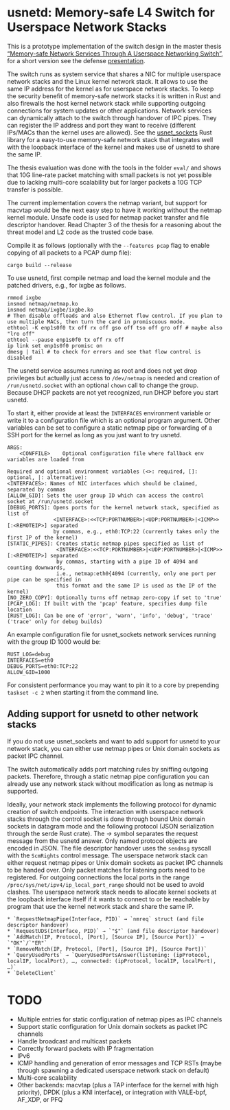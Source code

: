 # usnetd: Memory-safe L4 Switch for Userspace Network Stacks

This is a prototype implementation of the switch design in the master thesis [“Memory-safe Network Services Through A Userspace Networking Switch”](https://pothos.github.io/papers/msc_thesis_memory-safe_network_services_userspace_switch.pdf), for a short version see the defense [presentation](https://pothos.github.io/papers/msc_thesis_memory-safe_network_services_userspace_switch_slides.pdf).

The switch runs as system service that shares a NIC for multiple userspace network stacks and the Linux kernel network stack.
It allows to use the same IP address for the kernel as for userspace network stacks.
To keep the security benefit of memory-safe network stacks it is written in Rust and also firewalls the host kernel network stack while supporting outgoing connections for system updates or other applications.
Network services can dynamically attach to the switch through handover of IPC pipes. They can register the IP address and port they want to receive (different IPs/MACs than the kernel uses are allowed).
See the [usnet_sockets](https://github.com/ANLAB-KAIST/usnet_sockets) Rust library for a easy-to-use memory-safe network stack that integrates well with the loopback interface of the kernel and makes use of usnetd to share the same IP.

The thesis evaluation was done with the tools in the folder `eval/` and shows that 10G line-rate packet matching with small packets is not yet possible due to lacking multi-core scalability but for larger packets a 10G TCP transfer is possible.

The current implementation covers the netmap variant, but support for macvtap would be the next easy step to have it working without the netmap kernel module.
Unsafe code is used for netmap packet transfer and file descriptor handover. Read Chapter 3 of the thesis for a reasoning about the threat model and L2 code as the trusted code base.

Compile it as follows (optionally with the `--features pcap` flag to enable copying of all packets to a PCAP dump file):

    cargo build --release

To use usnetd, first compile netmap and load the kernel module and the patched drivers, e.g., for ixgbe as follows.

    rmmod ixgbe
    insmod netmap/netmap.ko
    insmod netmap/ixgbe/ixgbe.ko
    # Then disable offloads and also Ethernet flow control. If you plan to use multiple MACs, then turn the card in promiscuous mode.
    ethtool -K enp1s0f0 tx off rx off gso off tso off gro off # maybe also "lro off"
    ethtool --pause enp1s0f0 tx off rx off
    ip link set enp1s0f0 promisc on
    dmesg | tail # to check for errors and see that flow control is disabled

The usnetd service assumes running as root and does not yet drop privileges but actually just access to `/dev/netmap` is needed and creation of `/run/usnetd.socket` with an optional `chown` call to change the group.
Because DHCP packets are not yet recognized, run DHCP before you start usnetd.

To start it, either provide at least the `INTERFACES` environment variable or write it to a configuration file which is an optional program argument.
Other variables can be set to configure a static netmap pipe or forwarding of a SSH port for the kernel as long as you just want to try usnetd.

    ARGS:
        <CONFFILE>    Optional configuration file where fallback env variables are loaded from
    
    Required and optional environment variables (<>: required, []: optional, |: alternative):
    <INTERFACES>: Names of NIC interfaces which should be claimed, separated by commas
    [ALLOW_GID]: Sets the user group ID which can access the control socket at /run/usnetd.socket
    [DEBUG_PORTS]: Opens ports for the kernel network stack, specified as list of
                   <INTERFACE>:<<TCP:PORTNUMBER>|<UDP:PORTNUMBER>|<ICMP>>[:<REMOTEIP>] separated
                   by commas, e.g., eth0:TCP:22 (currently takes only the first IP of the kernel)
    [STATIC_PIPES]: Creates static netmap pipes specified as list of
                    <INTERFACE>:<<TCP:PORTNUMBER>|<UDP:PORTNUMBER>|<ICMP>>[:<REMOTEIP>] separated
                    by commas, starting with a pipe ID of 4094 and counting downwards,
                    i.e., netmap:eth0{4094 (currently, only one port per pipe can be specified in
                    this format and the same IP is used as the IP of the kernel)
    [NO_ZERO_COPY]: Optionally turns off netmap zero-copy if set to 'true'
    [PCAP_LOG]: If built with the 'pcap' feature, specifies dump file location
    [RUST_LOG]: Can be one of 'error', 'warn', 'info', 'debug', 'trace' ('trace' only for debug builds)

An example configuration file for usnet_sockets network services running with the group ID 1000 would be:

    RUST_LOG=debug
    INTERFACES=eth0
    DEBUG_PORTS=eth0:TCP:22
    ALLOW_GID=1000

For consistent performance you may want to pin it to a core by prepending `taskset -c 2` when starting it from the command line.

## Adding support for usnetd to other network stacks
If you do not use usnet_sockets and want to add support for usnetd to your network stack, you can either use netmap pipes or Unix domain sockets as packet IPC channel.

The switch automatically adds port matching rules by sniffing outgoing packets.
Therefore, through a static netmap pipe configuration you can already use any network stack without modification as long as netmap is supported.

Ideally, your network stack implements the following protocol for dynamic creation of switch endpoints.
The interaction with userspace network stacks through the control socket is done through bound Unix domain sockets in datagram mode and the following protocol (JSON serialization through the serde Rust crate). The *→* symbol separates the request message from the usnetd answer. Only named protocol objects are encoded in JSON. The file descriptor handover uses the `sendmsg` syscall with the `ScmRights` control message.
The userspace network stack can either request netmap pipes or Unix domain sockets as packet IPC channels to be handed over.
Only packet matches for listening ports need to be registered. For outgoing connections the local ports in the range `/proc/sys/net/ipv4/ip_local_port_range` should not be used to avoid clashes. The userspace network stack needs to allocate kernel sockets at the loopback interface itself if it wants to connect to or be reachable by program that use the kernel network stack and share the same IP.

    * `RequestNetmapPipe(Interface, PID)` → `nmreq` struct (and file descriptor handover)
    * `RequestUDS(Interface, PID)` → `"$"` (and file descriptor handover)
    * `AddMatch(IP, Protocol, [Port], [Source IP], [Source Port])` → `"OK"`/`"ER"`
    * `RemoveMatch(IP, Protocol, [Port], [Source IP], [Source Port])`
    * `QueryUsedPorts` → `QueryUsedPortsAnswer(listening: (ipProtocol, localIP, localPort), …, connected: (ipProtocol, localIP, localPort), …)`
    * `DeleteClient`

# TODO

* Multiple entries for static configuration of netmap pipes as IPC channels
* Support static configuration for Unix domain sockets as packet IPC channels
* Handle broadcast and multicast packets
* Correctly forward packets with IP fragmentation
* IPv6
* ICMP handling and generation of error messages and TCP RSTs (maybe through spawning a dedicated userspace network stack on default)
* Multi-core scalability
* Other backends: macvtap (plus a TAP interface for the kernel with high priority), DPDK (plus a KNI interface), or integration with VALE-bpf, AF_XDP, or PFQ
